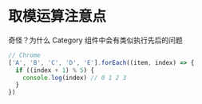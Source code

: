 # 取模运算注意点

奇怪？为什么 Category 组件中会有类似执行先后的问题

```js
// Chrome
['A', 'B', 'C', 'D', 'E'].forEach((item, index) => {
  if ((index + 1) % 5) {
    console.log(index) // 0 1 2 3
  }
})
```